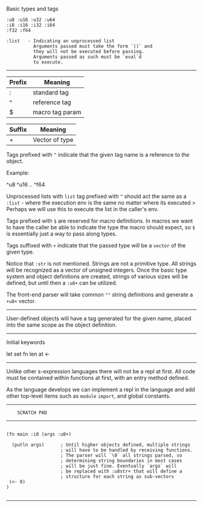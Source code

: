 
Basic types and tags

```
:u8 :u16 :u32 :u64
:i8 :i16 :i32 :i64
:f32 :f64

:list   - Indicating an unprocessed list
          Arguments passed must take the form `()` and
          they will not be executed before passing.
          Arguments passed as such must be `eval`d
          to execute.
```

-----------------------------
 
| Prefix   | Meaning         |
|----      |----             |
|   :      | standard tag    |
|   ^      | reference tag   | 
|   $      | macro tag param |

| Suffix   | Meaning         |
|----      |----             |
|   +      | Vector of type  |

Tags prefixed with `^` indicate that the given tag name is a reference
to the object.

Example:

^u8 ^u16 .. ^f64

Unprocessed lists with `list` tag prefixed with `^` should
act the same as a `:list` - where the execution env is the same
no matter where its executed > Perhaps we will use this to execute
the list in the caller's env.

Tags prefixed with `$` are reserved for macro definitions.
In macros we want to have the caller be able to indicate the type
the macro should expect, so `$` is essentially just a way to pass
along types.

Tags suffixed with `+` indicate that the passed type
will be a `vector` of the given type.

Notice that `:str` is not mentioned. Strings are not
a primitive type. All strings will be recognized as a 
vector of unsigned integers. Once the basic type system
and object definitions are created, strings of various
sizes will be defined, but until then a `:u8+` can be 
utilized.

The front-end parser will take common `""` string 
definitions and generate a `+u8+` vector.

-----------------------------

User-defined objects will have a tag generated for the given
name, placed into the same scope as the object definition.

-----------------------------

Initial keywords

let
set
fn
len
at
<-

-----------------------------

Unlike other s-expression languages there will not be a repl at first.
All code must be contained within functions at first, with an
entry method defined.

As the language develops we can implement a repl in the language
and add other top-level items such as `module` `import`, and
global constants.




-----------------------------
        SCRATCH PAD
-----------------------------
```

(fn main :i8 (args :u8+)

  (putln args)      ; Until higher objects defined, multiple strings
                    ; will have to be handled by receiving functions.
                    ; The parser will `\0` all strings parsed, so
                    ; determining string boundaries in most cases
                    ; will be just fine. Eventually `args` will
                    ; be replaced with :u8str+ that will define a 
                    ; structure for each string as sub-vectors
 (<- 0)
)


```
-----------------------------

